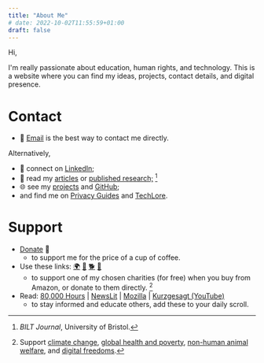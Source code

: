 ```yaml
---
title: "About Me"
# date: 2022-10-02T11:55:59+01:00
draft: false
---
```


Hi,

I'm really passionate about education, human rights, and technology. This is a website where you can find my ideas, projects, contact details, and digital presence.

# Contact

- 📧 [Email](mailto:kaitebay@protonmail.com) is the best way to contact me directly.

Alternatively,
- 💼 connect on [LinkedIn](https://www.linkedin.com/in/kai-tebay-175240237);
- 📑 read my [articles](/posts) or [published research;](https://bilt.online/wp-content/uploads/2021/08/Bridging-the-Gap-between-Ethical-Holism-and-the-Animal-Liberation-Movement-Fryer-and-Tebay.pdf) [^1]
- 🌐 see my [projects](/projects) and [GitHub](https://github.com/KaiTebay);
- and find me on [Privacy Guides](https://discuss.privacyguides.org/u/kai) and [TechLore](https://discuss.techlore.tech/u/KaiTebay).

[^1]: *BILT Journal*, University of Bristol.

# Support

- [Donate](https://www.buymeacoffee.com/kaitebay) 💚
    - to support me for the price of a cup of coffee.
- Use these links: [🌍](https://smile.amazon.com/ch/04-3512550) [💊](https://smile.amazon.com/ch/20-8625442) [🐕](https://smile.amazon.com/ch/36-4684978) [👤](https://smile.amazon.com/ch/04-3091431)
    - to support one of my chosen charities (for free) when you buy from Amazon, or donate to them directly. [^2]
- Read: [80,000 Hours](https://80000hours.org/) | [NewsLit](https://newslit.org/) | [Mozilla](https://blog.mozilla.org/) | [Kurzgesagt (YouTube)](https://www.youtube.com/user/Kurzgesagt)
    - to stay informed and educate others, add these to your daily scroll.

[^2]: Support [climate change](https://www.givingwhatwecan.org/charities/clean-air-task-force), [global health and poverty](https://www.givingwhatwecan.org/charities/givewell), [non-human animal welfare](https://www.givingwhatwecan.org/charities/ace-current-recommendation), and [digital freedoms](https://supporters.eff.org/donate/join-eff-4).
